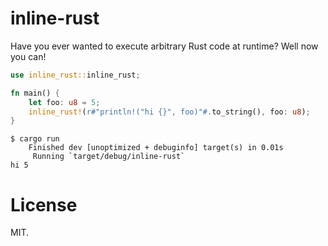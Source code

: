 # inline-rust

Have you ever wanted to execute arbitrary Rust code at runtime? Well now you can!

```rust
use inline_rust::inline_rust;

fn main() {
    let foo: u8 = 5;
    inline_rust!(r#"println!("hi {}", foo)"#.to_string(), foo: u8);
}
```

``` shell
$ cargo run
    Finished dev [unoptimized + debuginfo] target(s) in 0.01s
     Running `target/debug/inline-rust`
hi 5
```


# License
MIT.
